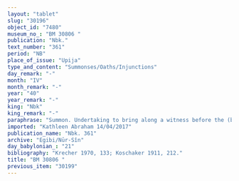 ```yaml
---
layout: "tablet"
slug: "30196"
object_id: "7480"
museum_no_: "BM 30806 "
publication: "Nbk."
text_number: "361"
period: "NB"
place_of_issue: "Upija"
type_and_content: "Summonses/Oaths/Injunctions"
day_remark: "-"
month: "IV"
month_remark: "-"
year: "40"
year_remark: "-"
king: "Nbk"
king_remark: "-"
paraphrase: "Summon. Undertaking to bring along a witness before the (business) accounts can be settled.<br /> As soon as <strong>A </strong>will have brought along (<em>abāku</em>) his witness who will testify (<em>kunnu</em>) against <strong>B</strong>, saying that<strong> A</strong> gave to <strong>B</strong> and <strong>C</strong> commodities (<em>mēre&scaron;tu</em>) (to the value of) 2 1/2 minas of silver, then <strong>B</strong> will do (<em>epē&scaron;u</em>) the accounts with <strong>A</strong> and [...]. Whatever share (<em>mimma pūt zitti</em>) that he has (now) at his disposal is what remains (<em>rīhu</em>), <em>each of them is <strong>B</strong>&rsquo;s&nbsp;</em>(?) (1-<em>en-a B</em>) (unc.). If the witness will not testify, then <em>either he or the other one</em>(?) (<em>i&scaron;tēnu &scaron;an&ucirc;</em>) (i.e. <strong>A</strong> or the witness) will return to <strong>B </strong>(<em>tar&ucirc;</em> D &ndash; <em>nadānu</em>) whatever <strong>A</strong> took away (<em>na&scaron;&ucirc;) </em>from him. Names of 3 witnesses and the scribe: Nab&ucirc;-ahhē-iddin/&Scaron;ulāya//Egibi<br /> &nbsp;<br /> <strong>A</strong> = Nab&ucirc;-nā&rsquo;id/Nab&ucirc;-gāmil; <strong>B</strong> = Aia-ahhāya/&Scaron;aniāma; <strong>C</strong> = Baruhi-ilu"
imported: "Kathleen Abraham 14/04/2017"
publication_name: "Nbk. 361"
archive: "Egibi/Nūr-Sîn"
day_babylonian_: "21"
bibliography: "Krecher 1970, 133; Koschaker 1911, 212."
title: "BM 30806 "
previous_item: "30199"
---
```

